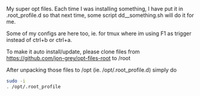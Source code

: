 
My super opt files. Each time I was installing something, I have put it in .root_profile.d 
so that next time, some script dd__something.sh will do it for me.

Some of my configs are here too, ie. for tmux where im using F1 as trigger instead of ctrl+b or ctrl+a.

To make it auto install/update, please clone files from 
https://github.com/jon-grey/opt-files-root to /root

After unpacking those files to /opt (ie. /opt/.root_profile.d) simply do

```sh
sudo -i
. /opt/.root_profile
```
